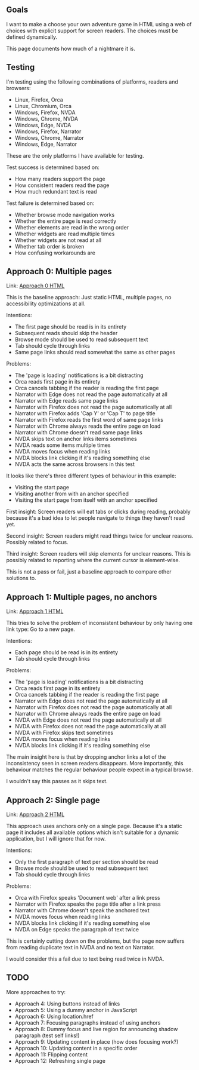 Goals
-----

I want to make a choose your own adventure game in HTML using a web of choices
with explicit support for screen readers. The choices must be defined dynamically.

This page documents how much of a nightmare it is.

Testing
-------

I'm testing using the following combinations of platforms, readers and browsers:

- Linux, Firefox, Orca
- Linux, Chromium, Orca
- Windows, Firefox, NVDA
- Windows, Chrome, NVDA
- Windows, Edge, NVDA
- Windows, Firefox, Narrator
- Windows, Chrome, Narrator
- Windows, Edge, Narrator

These are the only platforms I have available for testing.

Test success is determined based on:

- How many readers support the page
- How consistent readers read the page
- How much redundant text is read

Test failure is determined based on:

- Whether browse mode navigation works
- Whether the entire page is read correctly
- Whether elements are read in the wrong order
- Whether widgets are read multiple times
- Whether widgets are not read at all
- Whether tab order is broken
- How confusing workarounds are

Approach 0: Multiple pages
--------------------------

Link: [Approach 0 HTML](approach0/start.html)

This is the baseline approach: Just static HTML, multiple pages, no
accessibility optimizations at all.

Intentions:

- The first page should be read is in its entirety
- Subsequent reads should skip the header
- Browse mode should be used to read subsequent text
- Tab should cycle through links
- Same page links should read somewhat the same as other pages

Problems:

- The 'page is loading' notifications is a bit distracting
- Orca reads first page in its entirety
- Orca cancels tabbing if the reader is reading the first page
- Narrator with Edge does not read the page automatically at all
- Narrator with Edge reads same page links
- Narrator with Firefox does not read the page automatically at all
- Narrator with Firefox adds 'Cap Y' or 'Cap T' to page title
- Narrator with Firefox reads the first word of same page links
- Narrator with Chrome always reads the entire page on load
- Narrator with Chrome doesn't read same page links
- NVDA skips text on anchor links items sometimes
- NVDA reads some items multiple times
- NVDA moves focus when reading links
- NVDA blocks link clicking if it's reading something else
- NVDA acts the same across browsers in this test

It looks like there's three different types of behaviour in this example:

- Visiting the start page
- Visiting another from with an anchor specified
- Visiting the start page from itself with an anchor specified

First insight: Screen readers will eat tabs or clicks during reading, probably
because it's a bad idea to let people navigate to things they haven't read yet.

Second insight: Screen readers might read things twice for unclear reasons.
Possibly related to focus.

Third insight: Screen readers will skip elements for unclear reasons. This is
possibly related to reporting where the current cursor is element-wise.

This is not a pass or fail, just a baseline approach to compare other solutions
to.

Approach 1: Multiple pages, no anchors
----------------------------------------

Link: [Approach 1 HTML](approach1/start.html)

This tries to solve the problem of inconsistent behaviour by only having one
link type: Go to a new page.

Intentions:

- Each page should be read is in its entirety
- Tab should cycle through links

Problems:

- The 'page is loading' notifications is a bit distracting
- Orca reads first page in its entirety
- Orca cancels tabbing if the reader is reading the first page
- Narrator with Edge does not read the page automatically at all
- Narrator with Firefox does not read the page automatically at all
- Narrator with Chrome always reads the entire page on load
- NVDA with Edge does not read the page automatically at all
- NVDA with Firefox does not read the page automatically at all
- NVDA with Firefox skips text sometimes
- NVDA moves focus when reading links
- NVDA blocks link clicking if it's reading something else

The main insight here is that by dropping anchor links a lot of the
inconsistency seen in screen readers disappears. More importantly, this
behaviour matches the regular behaviour people expect in a typical browse.

I wouldn't say this passes as it skips text.

Approach 2: Single page
-----------------------

Link: [Approach 2 HTML](approach2/start.html#start)

This approach uses anchors only on a single page. Because it's a static page
it includes all available options which isn't suitable for a dynamic
application, but I will ignore that for now.

Intentions:

- Only the first paragraph of text per section should be read
- Browse mode should be used to read subsequent text
- Tab should cycle through links

Problems:
- Orca with Firefox speaks 'Document web' after a link press
- Narrator with Firefox speaks the page title after a link press
- Narrator with Chrome doesn't speak the anchored text
- NVDA moves focus when reading links
- NVDA blocks link clicking if it's reading something else
- NVDA on Edge speaks the paragraph of text twice

This is certainly cutting down on the problems, but the page now suffers from
reading duplicate text in NVDA and no text on Narrator. 

I would consider this a fail due to text being read twice in NVDA.

TODO
----

More approaches to try:

- Approach 4: Using buttons instead of links
- Approach 5: Using a dummy anchor in JavaScript
- Approach 6: Using location.href
- Approach 7: Focusing paragraphs instead of using anchors
- Approach 8: Dummy focus and live region for announcing shadow paragraph (test self links!)
- Approach 9: Updating content in place (how does focusing work?)
- Approach 10: Updating content in a specific order
- Approach 11: Flipping content
- Approach 12: Refreshing single page

